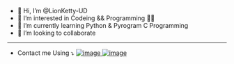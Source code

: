 - 👋 Hi, I’m @LionKetty-UD
- 👀 I’m interested in Codeing && Programming 👨‍💻
- 🌱 I’m currently learning Python & Pyrogram C Programming 
- 💞️ I’m looking to collaborate 
----------------------------------------------    
- Contact me Using ⤵
  [![image](https://user-images.githubusercontent.com/116444594/199963308-93c4518f-de05-44cb-80f5-a547790717ad.png)
](https://www.instagram.com/lionkettyud/)  [![image](https://img.shields.io/badge/Telegram-2CA5E0?style=for-the-badge&logo=telegram&logoColor=white)](https://telegram.dog/LionKettyUD) 
<!---
LionKetty-UD/LionKetty-UD is a ✨ special ✨ repository because its `README.md` (this file) appears on your GitHub profile.
You can click the Preview link to take a look at your changes.
--->
